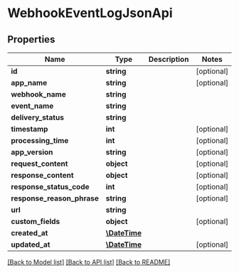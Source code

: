 # WebhookEventLogJsonApi

## Properties
Name | Type | Description | Notes
------------ | ------------- | ------------- | -------------
**id** | **string** |  | [optional] 
**app_name** | **string** |  | [optional] 
**webhook_name** | **string** |  | 
**event_name** | **string** |  | 
**delivery_status** | **string** |  | 
**timestamp** | **int** |  | [optional] 
**processing_time** | **int** |  | [optional] 
**app_version** | **string** |  | [optional] 
**request_content** | **object** |  | [optional] 
**response_content** | **object** |  | [optional] 
**response_status_code** | **int** |  | [optional] 
**response_reason_phrase** | **string** |  | [optional] 
**url** | **string** |  | 
**custom_fields** | **object** |  | [optional] 
**created_at** | [**\DateTime**](\DateTime.md) |  | 
**updated_at** | [**\DateTime**](\DateTime.md) |  | [optional] 

[[Back to Model list]](../../README.md#documentation-for-models) [[Back to API list]](../../README.md#documentation-for-api-endpoints) [[Back to README]](../../README.md)

